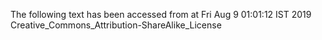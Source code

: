 The following text has been accessed from at Fri Aug 9 01:01:12 IST 2019
Creative_Commons_Attribution-ShareAlike_License
